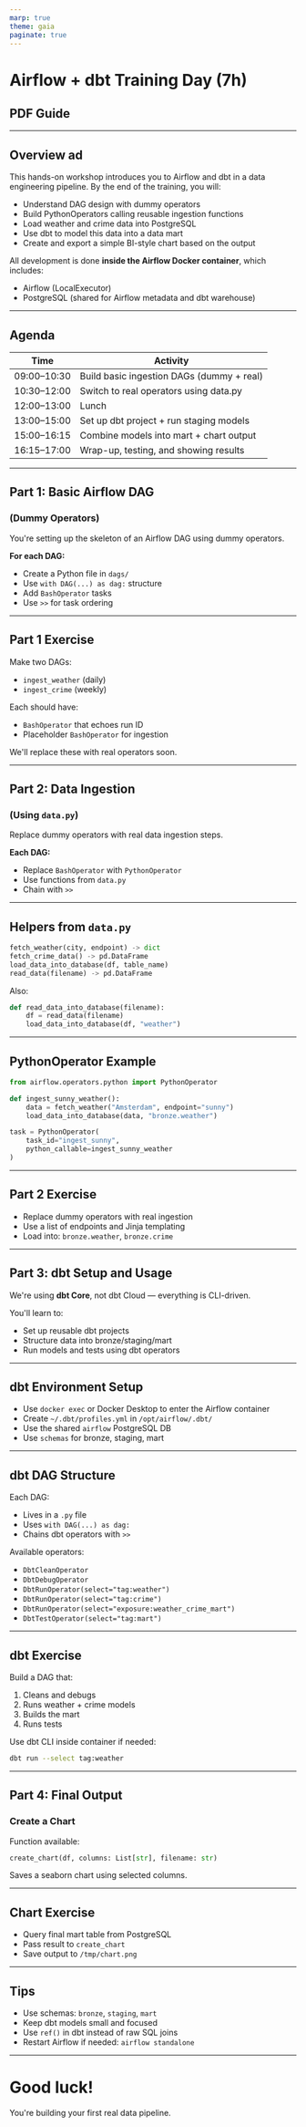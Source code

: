 ```yaml
---
marp: true
theme: gaia
paginate: true
---
```


<style>
  :root {
    --color-background: #ffffff;
    --color-foreground: #2a2a2a;
    --color-highlight: ForestGreen;
    --color-dimmed: #888888;
  }
</style>

<!-- _class: lead -->

# Airflow + dbt Training Day (7h)  
## PDF Guide

---

## Overview  ad

This hands-on workshop introduces you to Airflow and dbt in a data engineering pipeline. By the end of the training, you will:

- Understand DAG design with dummy operators  
- Build PythonOperators calling reusable ingestion functions  
- Load weather and crime data into PostgreSQL  
- Use dbt to model this data into a data mart  
- Create and export a simple BI-style chart based on the output  

All development is done **inside the Airflow Docker container**, which includes:

- Airflow (LocalExecutor)  
- PostgreSQL (shared for Airflow metadata and dbt warehouse)

---

## Agenda

| Time        | Activity                                  |
|-------------|-------------------------------------------|
| 09:00–10:30 | Build basic ingestion DAGs (dummy + real) |
| 10:30–12:00 | Switch to real operators using data.py    |
| 12:00–13:00 | Lunch                                     |
| 13:00–15:00 | Set up dbt project + run staging models   |
| 15:00–16:15 | Combine models into mart + chart output   |
| 16:15–17:00 | Wrap-up, testing, and showing results     |

---

## Part 1: Basic Airflow DAG  
### (Dummy Operators)

You're setting up the skeleton of an Airflow DAG using dummy operators.

**For each DAG:**

- Create a Python file in `dags/`
- Use `with DAG(...) as dag:` structure
- Add `BashOperator` tasks
- Use `>>` for task ordering

---

## Part 1 Exercise

Make two DAGs:

- `ingest_weather` (daily)
- `ingest_crime` (weekly)

Each should have:

- `BashOperator` that echoes run ID  
- Placeholder `BashOperator` for ingestion

We'll replace these with real operators soon.

---

## Part 2: Data Ingestion  
### (Using `data.py`)

Replace dummy operators with real data ingestion steps.

**Each DAG:**

- Replace `BashOperator` with `PythonOperator`
- Use functions from `data.py`
- Chain with `>>`

---

## Helpers from `data.py`

```python
fetch_weather(city, endpoint) -> dict  
fetch_crime_data() -> pd.DataFrame  
load_data_into_database(df, table_name)  
read_data(filename) -> pd.DataFrame
```

Also:

```python
def read_data_into_database(filename):
    df = read_data(filename)
    load_data_into_database(df, "weather")
```

---

## PythonOperator Example

```python
from airflow.operators.python import PythonOperator

def ingest_sunny_weather():
    data = fetch_weather("Amsterdam", endpoint="sunny")
    load_data_into_database(data, "bronze.weather")

task = PythonOperator(
    task_id="ingest_sunny",
    python_callable=ingest_sunny_weather
)
```

---

## Part 2 Exercise

- Replace dummy operators with real ingestion  
- Use a list of endpoints and Jinja templating  
- Load into: `bronze.weather`, `bronze.crime`

---

## Part 3: dbt Setup and Usage

We're using **dbt Core**, not dbt Cloud — everything is CLI-driven.

You'll learn to:

- Set up reusable dbt projects  
- Structure data into bronze/staging/mart  
- Run models and tests using dbt operators  

---

## dbt Environment Setup

- Use `docker exec` or Docker Desktop to enter the Airflow container  
- Create `~/.dbt/profiles.yml` in `/opt/airflow/.dbt/`  
- Use the shared `airflow` PostgreSQL DB  
- Use `schemas` for bronze, staging, mart  

---

## dbt DAG Structure

Each DAG:

- Lives in a `.py` file  
- Uses `with DAG(...) as dag:`  
- Chains dbt operators with `>>`  

Available operators:

- `DbtCleanOperator`  
- `DbtDebugOperator`  
- `DbtRunOperator(select="tag:weather")`  
- `DbtRunOperator(select="tag:crime")`  
- `DbtRunOperator(select="exposure:weather_crime_mart")`  
- `DbtTestOperator(select="tag:mart")`

---

## dbt Exercise

Build a DAG that:

1. Cleans and debugs  
2. Runs weather + crime models  
3. Builds the mart  
4. Runs tests

Use dbt CLI inside container if needed:

```bash
dbt run --select tag:weather
```

---

## Part 4: Final Output  
### Create a Chart

Function available:

```python
create_chart(df, columns: List[str], filename: str)
```

Saves a seaborn chart using selected columns.

---

## Chart Exercise

- Query final mart table from PostgreSQL  
- Pass result to `create_chart`  
- Save output to `/tmp/chart.png`  

---

## Tips

- Use schemas: `bronze`, `staging`, `mart`  
- Keep dbt models small and focused  
- Use `ref()` in dbt instead of raw SQL joins  
- Restart Airflow if needed: `airflow standalone`

---

# Good luck!  
You're building your first real data pipeline.
